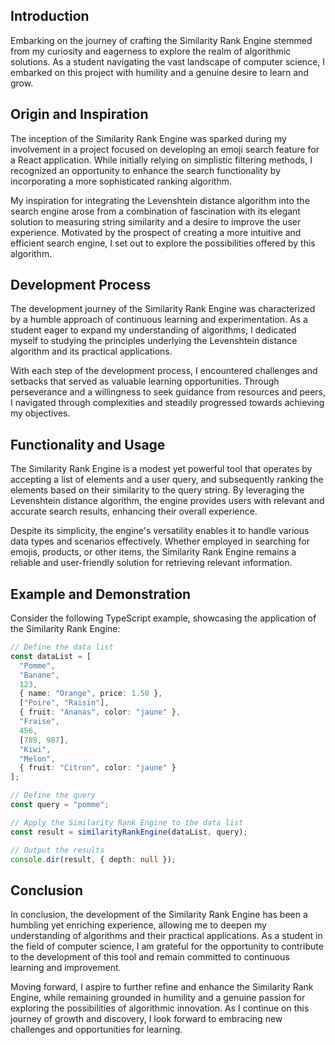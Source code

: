 ## Introduction

Embarking on the journey of crafting the Similarity Rank Engine stemmed from my curiosity and eagerness to explore the realm of algorithmic solutions. As a student navigating the vast landscape of computer science, I embarked on this project with humility and a genuine desire to learn and grow.

## Origin and Inspiration

The inception of the Similarity Rank Engine was sparked during my involvement in a project focused on developing an emoji search feature for a React application. While initially relying on simplistic filtering methods, I recognized an opportunity to enhance the search functionality by incorporating a more sophisticated ranking algorithm.

My inspiration for integrating the Levenshtein distance algorithm into the search engine arose from a combination of fascination with its elegant solution to measuring string similarity and a desire to improve the user experience. Motivated by the prospect of creating a more intuitive and efficient search engine, I set out to explore the possibilities offered by this algorithm.

## Development Process

The development journey of the Similarity Rank Engine was characterized by a humble approach of continuous learning and experimentation. As a student eager to expand my understanding of algorithms, I dedicated myself to studying the principles underlying the Levenshtein distance algorithm and its practical applications.

With each step of the development process, I encountered challenges and setbacks that served as valuable learning opportunities. Through perseverance and a willingness to seek guidance from resources and peers, I navigated through complexities and steadily progressed towards achieving my objectives.

## Functionality and Usage

The Similarity Rank Engine is a modest yet powerful tool that operates by accepting a list of elements and a user query, and subsequently ranking the elements based on their similarity to the query string. By leveraging the Levenshtein distance algorithm, the engine provides users with relevant and accurate search results, enhancing their overall experience.

Despite its simplicity, the engine's versatility enables it to handle various data types and scenarios effectively. Whether employed in searching for emojis, products, or other items, the Similarity Rank Engine remains a reliable and user-friendly solution for retrieving relevant information.

## Example and Demonstration

Consider the following TypeScript example, showcasing the application of the Similarity Rank Engine:

```typescript
// Define the data list
const dataList = [
  "Pomme",
  "Banane",
  123,
  { name: "Orange", price: 1.50 },
  ["Poire", "Raisin"],
  { fruit: "Ananas", color: "jaune" },
  "Fraise",
  456,
  [789, 987],
  "Kiwi",
  "Melon",
  { fruit: "Citron", color: "jaune" }
];

// Define the query
const query = "pomme";

// Apply the Similarity Rank Engine to the data list
const result = similarityRankEngine(dataList, query);

// Output the results
console.dir(result, { depth: null });
```

## Conclusion

In conclusion, the development of the Similarity Rank Engine has been a humbling yet enriching experience, allowing me to deepen my understanding of algorithms and their practical applications. As a student in the field of computer science, I am grateful for the opportunity to contribute to the development of this tool and remain committed to continuous learning and improvement.

Moving forward, I aspire to further refine and enhance the Similarity Rank Engine, while remaining grounded in humility and a genuine passion for exploring the possibilities of algorithmic innovation. As I continue on this journey of growth and discovery, I look forward to embracing new challenges and opportunities for learning.
